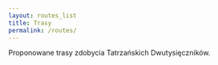 ```yaml
---
layout: routes_list
title: Trasy
permalink: /routes/
---
```

Proponowane trasy zdobycia Tatrzańskich Dwutysięczników.